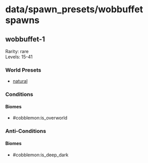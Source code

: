# data/spawn_presets/wobbuffet spawns  
  
## wobbuffet-1  
Rarity: rare  
Levels: 15-41  
  
### World Presets  
* [natural](/data/world_presets/natural.md)  
  
### Conditions  
  
#### Biomes  
  * #cobblemon:is_overworld
  
  
### Anti-Conditions  
  
#### Biomes  
  * #cobblemon:is_deep_dark
  
